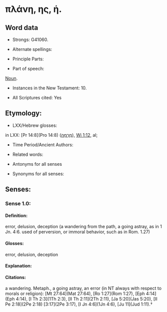 # πλάνη, ης, ἡ.

<!-- Status: S2=NeedsReview -->
<!-- Lexica used for edits: BDAG, FFM, LN, A-S -->

## Word data

* Strongs: G41060.

* Alternate spellings:



* Principle Parts: 


* Part of speech: 

[Noun](http://ugg.readthedocs.io/en/latest/noun.html).

* Instances in the New Testament: 10.

* All Scriptures cited: Yes

## Etymology: 


* LXX/Hebrew glosses: 

in LXX: [Pr 14:8](Pro 14:8) ([מִרְמָה](//en-uhl/H4820)), [Wi 1:12](Wis.1.12), al;

* Time Period/Ancient Authors: 


* Related words: 

* Antonyms for all senses

* Synonyms for all senses: 


## Senses: 


### Sense  1.0: 

#### Definition: 

error, delusion, deception (a wandering from the path, a going astray, as in 1 Jn. 4:6.  used of perversion, or immoral behavior, such as in Rom. 1.27)

#### Glosses: 

error, delusion, deception 

#### Explanation: 


#### Citations: 

a wandering. Metaph., a going astray, an error (in NT always with respect to morals or religion): [Mt 27:64](Mat 27:64), [Ro 1:27](Rom 1:27), [Eph 4:14](Eph 4:14), [I Th 2:3](1Th 2:3), [II Th 2:11](2Th 2:11), [Ja 5:20](Jas 5:20), [II Pe 2:18](2Pe 2:18) [3:17](2Pe 3:17), [I Jn 4:6](1Jn 4:6), [Ju 11](Jud 1:11).†